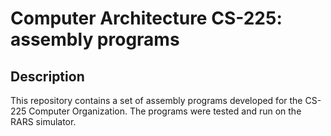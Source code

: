 # Computer Architecture CS-225: assembly programs 

## Description
This repository contains a set of assembly programs developed for the CS-225 Computer Organization. The programs were tested and run on the RARS simulator.

